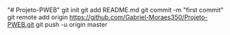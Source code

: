 "# Projeto-PWEB"  git init git add README.md git commit -m "first commit" git remote add origin https://github.com/Gabriel-Moraes350/Projeto-PWEB.git git push -u origin master
